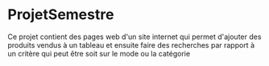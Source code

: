 # ProjetSemestre
Ce projet contient des pages web d'un site internet qui permet d'ajouter des produits vendus à un tableau et ensuite faire des recherches par rapport à un critère qui peut être 
soit sur le mode ou la catégorie
